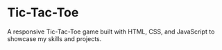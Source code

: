 # Tic-Tac-Toe
A responsive Tic-Tac-Toe game built with HTML, CSS, and JavaScript to showcase my skills and projects.

